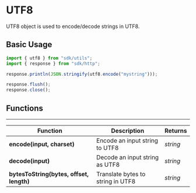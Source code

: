 # UTF8

UTF8 object is used to encode/decode strings in UTF8.

## Basic Usage

```javascript
import { utf8 } from "sdk/utils";
import { response } from "sdk/http";

response.println(JSON.stringify(utf8.encode("mystring")));

response.flush();
response.close();
```

## Functions

---

Function     | Description | Returns
------------ | ----------- | --------
**encode(input, charset)**   | Encode an input string to UTF8 | *string*
**decode(input)**   | Decode an input string as UTF8 | *string*
**bytesToString(bytes, offset, length)**   | Translate bytes to string in UTF8 | *string*
